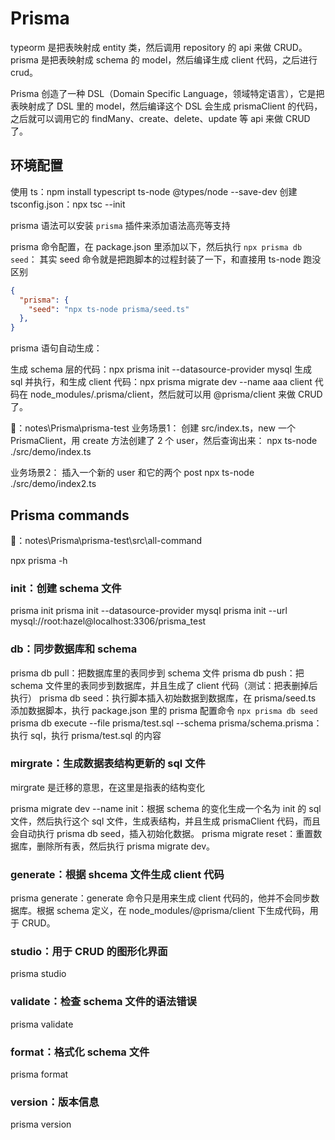 # Prisma

typeorm 是把表映射成 entity 类，然后调用 repository 的 api 来做 CRUD。
prisma 是把表映射成 schema 的 model，然后编译生成 client 代码，之后进行 crud。

Prisma 创造了一种 DSL（Domain Specific Language，领域特定语言），它是把表映射成了 DSL 里的 model，然后编译这个 DSL 会生成 prismaClient 的代码，之后就可以调用它的 findMany、create、delete、update 等 api 来做 CRUD 了。

## 环境配置

使用 ts：npm install typescript ts-node @types/node --save-dev
创建 tsconfig.json：npx tsc --init

prisma 语法可以安装 `prisma` 插件来添加语法高亮等支持

prisma 命令配置，在 package.json 里添加以下，然后执行 `npx prisma db seed`：
其实 seed 命令就是把跑脚本的过程封装了一下，和直接用 ts-node 跑没区别

```json
{
  "prisma": {
    "seed": "npx ts-node prisma/seed.ts"
  },
}
```

prisma 语句自动生成：

生成 schema 层的代码：npx prisma init --datasource-provider mysql
生成 sql 并执行，和生成 client 代码：npx prisma migrate dev --name aaa
client 代码在 node_modules/.prisma/client，然后就可以用 @prisma/client 来做 CRUD 了。

🌰：notes\Prisma\prisma-test
业务场景1：
创建 src/index.ts，new 一个 PrismaClient，用 create 方法创建了 2 个 user，然后查询出来：
npx ts-node ./src/demo/index.ts

业务场景2：
插入一个新的 user 和它的两个 post
npx ts-node ./src/demo/index2.ts

## Prisma commands

🌰：notes\Prisma\prisma-test\src\all-command

npx prisma -h

### init：创建 schema 文件

prisma init
prisma init --datasource-provider mysql
prisma init --url mysql://root:hazel@localhost:3306/prisma_test

### db：同步数据库和 schema

prisma db pull：把数据库里的表同步到 schema 文件
prisma db push：把 schema 文件里的表同步到数据库，并且生成了 client 代码（测试：把表删掉后执行）
prisma db seed：执行脚本插入初始数据到数据库，在 prisma/seed.ts 添加数据脚本，执行 package.json 里的 prisma 配置命令 `npx prisma db seed`
prisma db execute --file prisma/test.sql --schema prisma/schema.prisma：执行 sql，执行 prisma/test.sql 的内容

### mirgrate：生成数据表结构更新的 sql 文件

mirgrate 是迁移的意思，在这里是指表的结构变化

prisma migrate dev --name init：根据 schema 的变化生成一个名为 init 的 sql 文件，然后执行这个 sql 文件，生成表结构，并且生成 prismaClient 代码，而且会自动执行 prisma db seed，插入初始化数据。
prisma migrate reset：重置数据库，删除所有表，然后执行 prisma migrate dev。

### generate：根据 shcema 文件生成 client 代码

prisma generate：generate 命令只是用来生成 client 代码的，他并不会同步数据库。根据 schema 定义，在 node_modules/@prisma/client 下生成代码，用于 CRUD。

### studio：用于 CRUD 的图形化界面

prisma studio

### validate：检查 schema 文件的语法错误

prisma validate

### format：格式化 schema 文件

prisma format

### version：版本信息

prisma version

